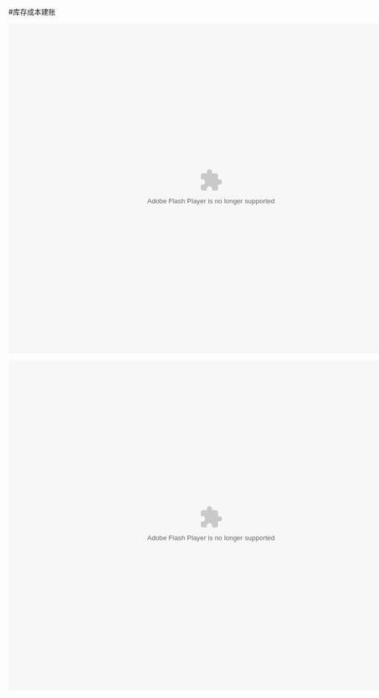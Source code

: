 #库存成本建账

<embed src="http://resource.3cwdb.com/kailong-donghua/%BD%A8%D5%CA-%B3%C9%B1%BE.swf" width="800" height="650"  pluginspage="http://www.macromedia.com/go/getflashplayer" 
type="application/x-shockwave-flash" ></embed>

<embed src="http://resource.3cwdb.com/kailong-donghua/V700000201303290200.swf" width="800" height="650"  pluginspage="http://www.macromedia.com/go/getflashplayer" 
type="application/x-shockwave-flash" ></embed>
